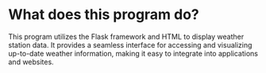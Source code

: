 #  What does this program do?

This program utilizes the Flask framework and HTML to display weather station data. It provides a seamless interface for accessing and visualizing up-to-date weather information, making it easy to integrate into applications and websites.